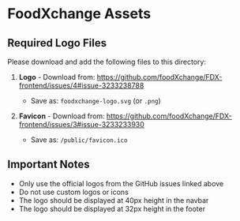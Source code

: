 # FoodXchange Assets

## Required Logo Files

Please download and add the following files to this directory:

1. **Logo** - Download from: https://github.com/foodXchange/FDX-frontend/issues/4#issue-3233238788
   - Save as: `foodxchange-logo.svg` (or `.png`)

2. **Favicon** - Download from: https://github.com/foodXchange/FDX-frontend/issues/3#issue-3233233930
   - Save as: `/public/favicon.ico`

## Important Notes

- Only use the official logos from the GitHub issues linked above
- Do not use custom logos or icons
- The logo should be displayed at 40px height in the navbar
- The logo should be displayed at 32px height in the footer